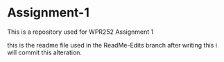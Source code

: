 # Assignment-1
This is a repository used for WPR252 Assignment 1

this is the readme file used in the ReadMe-Edits branch 
after writing this i will commit this alteration.



